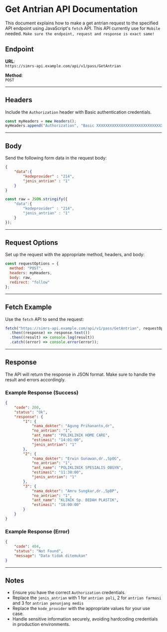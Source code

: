 
# Get Antrian API Documentation

This document explains how to make a get antrian request to the specified API endpoint using JavaScript's `fetch` API. 
 This API currently use for `Mobile` needed.
`Make sure the endpoint, request and response is exact same!`

## Endpoint

**URL**:  
`https://simrs-api.example.com/api/v1/pass/GetAntrian`

**Method**:  
`POST`

---

## Headers

Include the `Authorization` header with Basic authentication credentials.

```javascript
const myHeaders = new Headers();
myHeaders.append("Authorization", "Basic XXXXXXXXXXXXXXXXXXXXXXXXXXXXXX");
```

---

## Body

Send the following form data in the request body:

```json
{
    "data":{
        "kodeprovider" : "214",
        "jenis_antrian" : "1"
    }
}
```

```javascript
const raw = JSON.stringify({
    "data":{
        "kodeprovider" : "214",
        "jenis_antrian" : "1"
    }
});
```

---

## Request Options

Set up the request with the appropriate method, headers, and body:

```javascript
const requestOptions = {
  method: "POST",
  headers: myHeaders,
  body: raw,
  redirect: "follow"
};
```

---

## Fetch Example

Use the `fetch` API to send the request:

```javascript
fetch("https://simrs-api.example.com/api/v1/pass/GetAntrian", requestOptions)
  .then((response) => response.text())
  .then((result) => console.log(result))
  .catch((error) => console.error(error));
```

---

## Response

The API will return the response in JSON format. Make sure to handle the result and errors accordingly.

### Example Response (Success)
```json
{
    "code": 200,
    "status": "Ok",
    "response": {
        "1": {
            "nama_dokter": "Agung Prihananto,dr",
            "no_antrian": "1",
            "ant_name": "POLIKLINIK HOME CARE",
            "estimasi": "14:01:00",
            "jenis_antrian": "1"
        },
        "2": {
            "nama_dokter": "Erwin Gunawan,dr.,SpOG",
            "no_antrian": "1",
            "ant_name": "POLIKLINIK SPESIALIS OBGYN",
            "estimasi": "11:30:00",
            "jenis_antrian": "1"
        },
        "3": {
            "nama_dokter": "Amru Sungkar,dr.,SpBP",
            "no_antrian": "1",
            "ant_name": "KLINIK Sp. BEDAH PLASTIK",
            "estimasi": "18:00:00"
        }
    }
}
```

### Example Response (Error)
```json
{
    "code": 404,
    "status": "Not Found",
    "message": "Data tidak ditemukan"
}
```

---

## Notes
- Ensure you have the correct `Authorization` credentials.
- Replace the `jenis_antrian` with 1 for `antrian poli`, 2 for `antrian farmasi` and 3 for `antrian penunjang medis`
- Replace the `kode_provider` with the appropriate values for your use case.
- Handle sensitive information securely, avoiding hardcoding credentials in production environments.
